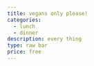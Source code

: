 ```yaml
---
title: vegans only please!
categories:
  - lunch
  - dinner
description: every thing
type: raw bar
price: free
---
```


